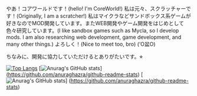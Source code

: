 やあ！コアワールドです！(hello! I'm CoreWorld!)
私は元々、スクラッチャーです！(Originally, I am a scratcher!)
私はマイクラなどサンドボックス系ゲームが好きなのでMOD開発しています。またWEB開発やゲーム開発をはじめとして色々研究しています。(I like sandbox games such as Mycla, so I develop mods. I am also researching web development, game development, and many other things.)
よろしく！(Nice to meet too, bro)
(‘O盆O)

ちなみに、開発に協力していただけるとありがたいです。⭐︎

[![Top Langs](https://github-readme-stats.vercel.app/api/top-langs/?username=Coreworldyoutube
)](https://github.com/anuraghazra/github-readme-stats)
[![Anurag's GitHub stats](https://github-readme-stats.vercel.app/api?username=Coreworldyoutube)]
(https://github.com/anuraghazra/github-readme-stats)
[![Anurag's GitHub stats](https://github-readme-stats.vercel.app/api?username=Coreworldyoutube)]
(https://github.com/anuraghazra/github-readme-stats)

